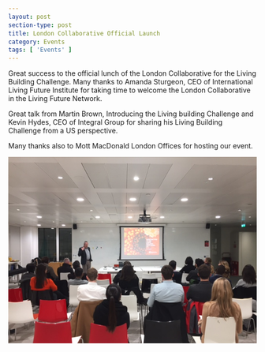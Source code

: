 ```yaml
---
layout: post
section-type: post
title: London Collaborative Official Launch
category: Events
tags: [ 'Events' ]
---
```

Great success to the official lunch of the London Collaborative for the Living Building Challenge. Many thanks to Amanda Sturgeon, CEO of International Living Future Institute for taking time to welcome the London Collaborative in the Living Future Network.

Great talk from Martin Brown, Introducing the Living building Challenge and Kevin Hydes, CEO of Integral Group for sharing his Living Building Challenge from a US perspective.

Many thanks also to Mott MacDonald London Offices for hosting our event.

![misc](/img/timeline/LBCClaunchmartnbrown.JPG)
